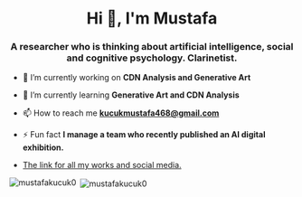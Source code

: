 <h1 align="center">Hi 👋, I'm Mustafa</h1>
<h3 align="center">A researcher who is thinking about artificial intelligence, social and cognitive psychology. Clarinetist.</h3>

- 🔭 I’m currently working on **CDN Analysis and Generative Art**

- 🌱 I’m currently learning **Generative Art and CDN Analysis**

- 📫 How to reach me **kucukmustafa468@gmail.com**

- ⚡ Fun fact **I manage a team who recently published an AI digital exhibition.**
- [The link for all my works and social media.](https://linktr.ee/mustafakucuk0)

<p><img align="left" src="https://github-readme-stats.vercel.app/api/top-langs/?username=mustafakucuk0&layout=compact&hide=html" alt="mustafakucuk0" /></p>

<p>&nbsp;<img align="center" src="https://github-readme-stats.vercel.app/api?username=mustafakucuk0&show_icons=true" alt="mustafakucuk0" /></p>


